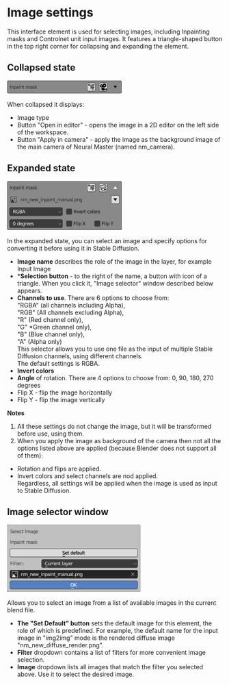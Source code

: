 # Image settings

This interface element is used for selecting images, including Inpainting masks and Controlnet unit input images. 
It features a triangle-shaped button in the top right corner for collapsing and expanding the element.

## Collapsed state

![Image settings collapsed](../img/image_selector_collapsed.png)

When collapsed it displays:

* Image type
* Button "Open in editor" - opens the image in a 2D editor on the left side of the workspace.
* Button "Apply in camera" - apply the image as the background image of the main camera of Neural Master (named nm_camera).
## Expanded state

![Image settings expanded](../img/image_selector_expanded.png)

In the expanded state, you can select an image and specify options for converting it before using it in Stable Diffusion.

* **Image name** describes the role of the image in the layer, for example Input Image
* ***Selection button** - to the right of the name, a button with icon of a triangle. When you click it, "Image selector" window described below appears.
* **Channels to use**. There are 6 options to choose from:   
"RGBA" (all channels including Alpha),  
"RGB" (All channels excluding Alpha),  
"R" (Red channel only),  
"G" *Green channel only),  
"B" (Blue channel only),  
"A" (Alpha only)  
This selector allows you to use one file as the input of multiple Stable Diffusion channels, using different channels.  
The default settings is RGBA.   
* **Invert colors**
* **Angle** of rotation. There are 4 options to choose from: 0, 90, 180, 270 degrees
* Flip X - flip the image horizontally
* Flip Y - flip the image vertically

**Notes**  
1. All these settings do not change the image, but it will be transformed before use, using them.  
2. When you apply the image as background of the camera then not all the options listed above are applied (because Blender does not support all of them):  
- Rotation and flips are applied.  
- Invert colors and select channels are nod applied.  
Regardless, all settings will be applied when the image is used as input to Stable Diffusion.


## Image selector window

![Image selector popup](../img/image_selector_popup.png)

Allows you to select an image from a list of available images in the current blend file.
  
* **The "Set Default" button** sets the default image for this element, the role of which is predefined. For example, the default name for the input image in "img2img" mode is the rendered diffuse image "nm_new_diffuse_render.png".
* **Filter** dropdown contains a list of filters for more convenient image selection.
* **Image** dropdown lists all images that match the filter you selected above. Use it to select the desired image.